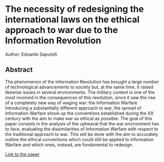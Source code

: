# The necessity of redesigning the international laws on the ethical approach to war due to the Information Revolution

Author: Edoardo Saputelli

## Abstract
The phenomenon of the Information Revolution has brought a large number of technological advancements to society but, at the same time, it raised likewise issues in several environments. 
The military context is one of the most involved in the consequences of this revolution, since it saw the rise of a completely new way of waging war: the Information Warfare. Introducing a substantially different approach to war, the spread of Information Warfare shook up the conventions established during the XX century with the aim to make war as ethical as possible. 
The goal of this paper consists in the analysis of the upheaval that the war environment has to face, evaluating the dissimilarities of Information Warfare with respect to the traditional approach to war. This will be done with the aim to accurately outline the ethical conventions which could still be applied to Information Warfare and which ones, instead, are fundamental to redesign.

[Link to the paper](https://github.com/edoardosaputelli/ComputerEthics-Paper/blob/main/Computer%20Ethics%20Paper%20-%20Edoardo%20Saputelli.pdf)

